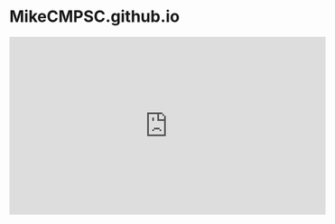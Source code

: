 # MikeCMPSC.github.io

<iframe width="560" height="315" src="https://www.youtube.com/embed/f2D4V8WyEks?si=vHvClEZ1-jno47XF" title="YouTube video player" frameborder="0" allow="accelerometer; autoplay; clipboard-write; encrypted-media; gyroscope; picture-in-picture; web-share" referrerpolicy="strict-origin-when-cross-origin" allowfullscreen></iframe>
